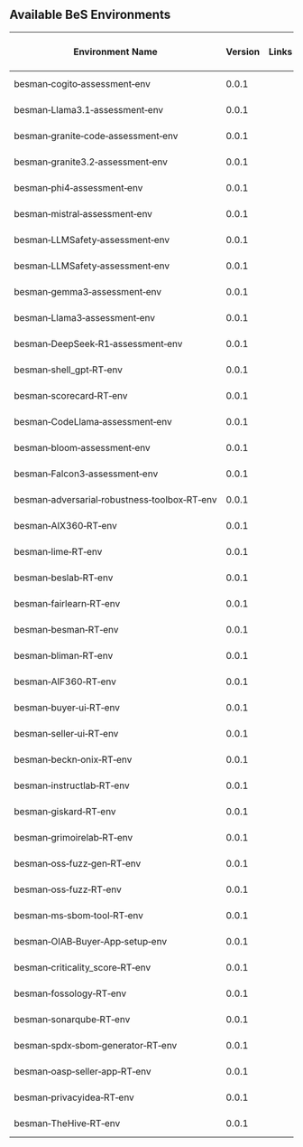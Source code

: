 ## Available BeS Environments

| Environment Name                                                                 | Version | Links | Status    | Publisher               | Publish Date | Contributors | Last Update Date | Notes |
|---------------------------------------------------------------------------------|---------|-------|-----------|-------------------------|--------------|--------------|------------------|-------|
| <nobr>besman&#8209;cogito&#8209;assessment&#8209;env</nobr> | 0.0.1 |       | Published | <nobr>BeS&nbsp;Community&nbsp;Lab</nobr> | 2025-04-11 | Be-Secure | 2025-04-11 |       |
| <nobr>besman&#8209;Llama3.1&#8209;assessment&#8209;env</nobr> | 0.0.1 |       | Published | <nobr>BeS&nbsp;Community&nbsp;Lab</nobr> | 2025-04-09 | Be-Secure | 2025-04-09 |       |
| <nobr>besman&#8209;granite&#8209;code&#8209;assessment&#8209;env</nobr> | 0.0.1 |       | Published | <nobr>BeS&nbsp;Community&nbsp;Lab</nobr> | 2025-04-09 | Be-Secure | 2025-04-09 |       |
| <nobr>besman&#8209;granite3.2&#8209;assessment&#8209;env</nobr> | 0.0.1 |       | Published | <nobr>BeS&nbsp;Community&nbsp;Lab</nobr> | 2025-04-09 | Be-Secure | 2025-04-09 |       |
| <nobr>besman&#8209;phi4&#8209;assessment&#8209;env</nobr> | 0.0.1 |       | Published | <nobr>BeS&nbsp;Community&nbsp;Lab</nobr> | 2025-04-09 | Be-Secure | 2025-04-09 |       |
| <nobr>besman&#8209;mistral&#8209;assessment&#8209;env</nobr> | 0.0.1 |       | Published | <nobr>BeS&nbsp;Community&nbsp;Lab</nobr> | 2025-04-09 | Be-Secure | 2025-04-09 |       |
| <nobr>besman&#8209;LLMSafety&#8209;assessment&#8209;env</nobr> | 0.0.1 |       | Published | <nobr>BeS&nbsp;Community&nbsp;Lab</nobr> | 2025-04-06 | Be-Secure | 2025-04-06 |       |
| <nobr>besman&#8209;LLMSafety&#8209;assessment&#8209;env</nobr> | 0.0.1 |       | Published | <nobr>BeS&nbsp;Community&nbsp;Lab</nobr> | 2025-04-06 | Be-Secure | 2025-04-06 |       |
| <nobr>besman&#8209;gemma3&#8209;assessment&#8209;env</nobr> | 0.0.1 |       | Published | <nobr>BeS&nbsp;Community&nbsp;Lab</nobr> | 2025-04-02 | Be-Secure | 2025-04-02 |       |
| <nobr>besman&#8209;Llama3&#8209;assessment&#8209;env</nobr> | 0.0.1 |       | Published | <nobr>BeS&nbsp;Community&nbsp;Lab</nobr> | 2025-03-28 | Be-Secure | 2025-03-28 |       |
| <nobr>besman&#8209;DeepSeek&#8209;R1&#8209;assessment&#8209;env</nobr> | 0.0.1 |       | Published | <nobr>BeS&nbsp;Community&nbsp;Lab</nobr> | 2025-03-18 | Be-Secure | 2025-03-18 |       |
| <nobr>besman&#8209;shell_gpt&#8209;RT&#8209;env</nobr> | 0.0.1 |       | Published | <nobr>BeS&nbsp;Community&nbsp;Lab</nobr> | 2025-03-06 | Be-Secure | 2025-03-06 |       |
| <nobr>besman&#8209;scorecard&#8209;RT&#8209;env</nobr> | 0.0.1 |       | Published | <nobr>BeS&nbsp;Community&nbsp;Lab</nobr> | 2025-01-27 | Be-Secure | 2025-01-27 |       |
| <nobr>besman&#8209;CodeLlama&#8209;assessment&#8209;env</nobr> | 0.0.1 |       | Published | <nobr>BeS&nbsp;Community&nbsp;Lab</nobr> | 2025-01-02 | BeSLab | 2025-01-02 |       |
| <nobr>besman&#8209;bloom&#8209;assessment&#8209;env</nobr> | 0.0.1 |       | Published | <nobr>BeS&nbsp;Community&nbsp;Lab</nobr> | 2025-01-02 | BeSLab | 2025-01-02 |       |
| <nobr>besman&#8209;Falcon3&#8209;assessment&#8209;env</nobr> | 0.0.1 |       | Published | <nobr>BeS&nbsp;Community&nbsp;Lab</nobr> | 2025-01-02 | BeSLab | 2025-01-02 |       |
| <nobr>besman&#8209;adversarial&#8209;robustness&#8209;toolbox&#8209;RT&#8209;env</nobr> | 0.0.1 |       | Published | <nobr>BeS&nbsp;Community&nbsp;Lab</nobr> | 2024-12-20 | BeSLab | 2024-12-20 |       |
| <nobr>besman&#8209;AIX360&#8209;RT&#8209;env</nobr> | 0.0.1 |       | Published | <nobr>BeS&nbsp;Community&nbsp;Lab</nobr> | 2024-12-20 | BeSLab | 2024-12-20 |       |
| <nobr>besman&#8209;lime&#8209;RT&#8209;env</nobr> | 0.0.1 |       | Published | <nobr>BeS&nbsp;Community&nbsp;Lab</nobr> | 2024-12-20 | BeSLab | 2024-12-20 |       |
| <nobr>besman&#8209;beslab&#8209;RT&#8209;env</nobr> | 0.0.1 |       | Published | <nobr>BeS&nbsp;Community&nbsp;Lab</nobr> | 2024-12-13 | Be-Secure | 2024-12-13 |       |
| <nobr>besman&#8209;fairlearn&#8209;RT&#8209;env</nobr> | 0.0.1 |       | Published | <nobr>BeS&nbsp;Community&nbsp;Lab</nobr> | 2024-12-13 | Be-Secure | 2024-12-13 |       |
| <nobr>besman&#8209;besman&#8209;RT&#8209;env</nobr> | 0.0.1 |       | Published | <nobr>BeS&nbsp;Community&nbsp;Lab</nobr> | 2024-12-13 | Be-Secure | 2024-12-13 |       |
| <nobr>besman&#8209;bliman&#8209;RT&#8209;env</nobr> | 0.0.1 |       | Published | <nobr>BeS&nbsp;Community&nbsp;Lab</nobr> | 2024-12-13 | Be-Secure | 2024-12-13 |       |
| <nobr>besman&#8209;AIF360&#8209;RT&#8209;env</nobr> | 0.0.1 |       | Published | <nobr>BeS&nbsp;Community&nbsp;Lab</nobr> | 2024-12-13 | Be-Secure | 2024-12-13 |       |
| <nobr>besman&#8209;buyer&#8209;ui&#8209;RT&#8209;env</nobr> | 0.0.1 |       | Published | <nobr>BeS&nbsp;Community&nbsp;Lab</nobr> | 2024-12-13 | Be-Secure | 2024-12-13 |       |
| <nobr>besman&#8209;seller&#8209;ui&#8209;RT&#8209;env</nobr> | 0.0.1 |       | Published | <nobr>BeS&nbsp;Community&nbsp;Lab</nobr> | 2024-12-13 | Be-Secure | 2024-12-13 |       |
| <nobr>besman&#8209;beckn&#8209;onix&#8209;RT&#8209;env</nobr> | 0.0.1 |       | Published | <nobr>BeS&nbsp;Community&nbsp;Lab</nobr> | 2024-12-13 | Be-Secure | 2024-12-13 |       |
| <nobr>besman&#8209;instructlab&#8209;RT&#8209;env</nobr> | 0.0.1 |       | Published | <nobr>BeS&nbsp;Community&nbsp;Lab</nobr> | 2024-12-13 | Be-Secure | 2024-12-13 |       |
| <nobr>besman&#8209;giskard&#8209;RT&#8209;env</nobr> | 0.0.1 |       | Published | <nobr>BeS&nbsp;Community&nbsp;Lab</nobr> | 2024-12-13 | Be-Secure | 2024-12-13 |       |
| <nobr>besman&#8209;grimoirelab&#8209;RT&#8209;env</nobr> | 0.0.1 |       | Published | <nobr>BeS&nbsp;Community&nbsp;Lab</nobr> | 2024-12-13 | Be-Secure | 2024-12-13 |       |
| <nobr>besman&#8209;oss&#8209;fuzz&#8209;gen&#8209;RT&#8209;env</nobr> | 0.0.1 |       | Published | <nobr>BeS&nbsp;Community&nbsp;Lab</nobr> | 2024-12-13 | Be-Secure | 2024-12-13 |       |
| <nobr>besman&#8209;oss&#8209;fuzz&#8209;RT&#8209;env</nobr> | 0.0.1 |       | Published | <nobr>BeS&nbsp;Community&nbsp;Lab</nobr> | 2024-12-13 | Be-Secure | 2024-12-13 |       |
| <nobr>besman&#8209;ms&#8209;sbom&#8209;tool&#8209;RT&#8209;env</nobr> | 0.0.1 |       | Published | <nobr>BeS&nbsp;Community&nbsp;Lab</nobr> | 2024-12-13 | Be-Secure | 2024-12-13 |       |
| <nobr>besman&#8209;OIAB&#8209;Buyer&#8209;App&#8209;setup&#8209;env</nobr> | 0.0.1 |       | Published | <nobr>BeS&nbsp;Community&nbsp;Lab</nobr> | 2024-11-20 | BeSLab | 2024-11-20 |       |
| <nobr>besman&#8209;criticality_score&#8209;RT&#8209;env</nobr> | 0.0.1 |       | Published | <nobr>BeS&nbsp;Community&nbsp;Lab</nobr> | 2024-11-11 | BeSLab | 2024-11-11 |       |
| <nobr>besman&#8209;fossology&#8209;RT&#8209;env</nobr> | 0.0.1 |       | Published | <nobr>BeS&nbsp;Community&nbsp;Lab</nobr> | 2024-11-11 | BeSLab | 2024-11-11 |       |
| <nobr>besman&#8209;sonarqube&#8209;RT&#8209;env</nobr> | 0.0.1 |       | Published | <nobr>BeS&nbsp;Community&nbsp;Lab</nobr> | 2024-11-11 | BeSLab | 2024-11-11 |       |
| <nobr>besman&#8209;spdx&#8209;sbom&#8209;generator&#8209;RT&#8209;env</nobr> | 0.0.1 |       | Published | <nobr>BeS&nbsp;Community&nbsp;Lab</nobr> | 2024-11-11 | BeSLab | 2024-11-11 |       |
| <nobr>besman&#8209;oasp&#8209;seller&#8209;app&#8209;RT&#8209;env</nobr> | 0.0.1 |       | Published | <nobr>BeS&nbsp;Community&nbsp;Lab</nobr> | 2024-10-24 | Be-Secure | 2024-10-24 |       |
| <nobr>besman&#8209;privacyidea&#8209;RT&#8209;env</nobr> | 0.0.1 |       | Published | <nobr>BeS&nbsp;Community&nbsp;Lab</nobr> | 2024-10-01 | BeSLab | 2024-10-01 |       |
| <nobr>besman&#8209;TheHive&#8209;RT&#8209;env</nobr> | 0.0.1 |       | Published | <nobr>BeS&nbsp;Community&nbsp;Lab</nobr> | 2024-09-27 | BeSL